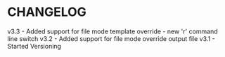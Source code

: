# CHANGELOG

v3.3 - Added support for file mode template override - new 'r' command line switch
v3.2 - Added support for file mode override output file
v3.1 - Started Versioning
